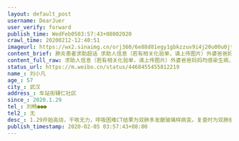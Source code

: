 ```yaml
---
layout: default_post
username: DearJuer
user_verify: forward
publish_time: WedFeb0503:57:43+08002020
crawl_time: 20200212-12:40:51
imageurl: https://wx2.sinaimg.cn/orj360/6e88d81egy1gbkzzuv9i4j20u00u0jtt.jpg,https://wx4.sinaimg.cn/orj360/6e88d81egy1gbkzzv67bhj21400u0777.jpg,https://wx2.sinaimg.cn/orj360/6e88d81egy1gbkzzvmp00j212p0lrwlr.jpg,https://wx4.sinaimg.cn/orj360/6e88d81egy1gbkzzw3zppj21es0skalh.jpg,https://wx3.sinaimg.cn/orj360/6e88d81egy1gbkzzwk2t4j20u01hcak8.jpg,https://wx2.sinaimg.cn/orj360/6e88d81egy1gbkzzy8bu8j22c0340qv5.jpg,https://wx1.sinaimg.cn/orj360/6e88d81egy1gbkzztq9cyj22c0340hdt.jpg,https://wx4.sinaimg.cn/orj360/6e88d81egy1gbl000yn3hj22c0340x6p.jpg,https://wx4.sinaimg.cn/orj360/6e88d81egy1gbl003blfsj22c0340kjl.jpg
content_brief: 肺炎患者求助超话 求助人信息（若有相关化验单，请上传图片）外婆爸爸妈妈均感染生病，外婆发烧近10天，已于3号家中去世。我真的不想失去了。【姓名】刘小凡 【年龄】57【所在城市】武汉【所在小区、社区】车站街辅仁社区【患病时间】2020.1.29【联系方式】刘畅 ●●●【其他紧急联系 ...全文
content_full_raw: 求助人信息（若有相关化验单，请上传图片）外婆爸爸妈妈均感染生病，外婆发烧近10天，已于3号家中去世。我真的不想失去了。【姓名】刘小凡【年龄】57【所在城市】武汉【所在小区、社区】车站街辅仁社区【患病时间】2020.1.29【联系方式】刘畅●●●【其他紧急联系人】无【病情描述】1.29开始高烧，干咳无力，呼吸困难CT结果为双肺多发磨玻璃样病变。复查时为双肺感染性病变2.3号父亲高烧41，血氧浓度85(远低于正常值95)脉搏119。拨打120半小时一直忙线。联系社区，社区说无床位，120他们也打不通，没辙。我跑去就近的中医院，称无法接收，无法上呼吸机，也不输液。120依旧无法接通。现在父亲依旧在家隔离不想再经历120打不通的绝望了每天不敢睡觉。急救电话无法救急我要求助谁@人民日报@凤凰网财经@湖北之声@中国长安网@中国新闻网@凤凰网@央视新闻@健康中国若可以安排病床请联系联系人:刘畅●●●武汉
status_url: https://m.weibo.cn/status/4468455455812219
name_: 刘小凡
age_: 57
city_: 武汉
address_: 车站街辅仁社区
since_: 2020.1.29
tel_: 刘畅●●●
tel2_: 无
desc_: 1.29开始高烧，干咳无力，呼吸困难CT结果为双肺多发磨玻璃样病变。复查时为双肺感染性病变2.3号父亲高烧41，血氧浓度85(远低于正常值95)脉搏119。拨打120半小时一直忙线。联系社区，社区说无床位，120他们也打不通，没辙。我跑去就近的中医院，称无法接收，无法上呼吸机，也不输液。120依旧无法接通。现在父亲依旧在家隔离不想再经历120打不通的绝望了每天不敢睡觉。急救电话无法救急我要求助谁@人民日报@凤凰网财经@湖北之声@中国长安网@中国新闻网@凤凰网@央视新闻@健康中国若可以安排病床请联系联系人刘畅●●●武汉
publish_timestamp: 2020-02-05 03:57:43+08:00
---
```

